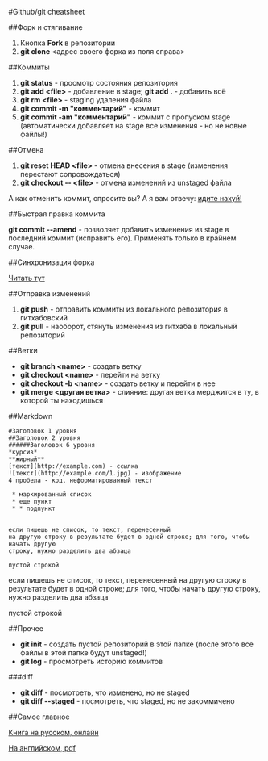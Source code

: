 #Github/git cheatsheet

##Форк и стягивание

1. Кнопка **Fork** в репозитории
2. **git clone** <адрес своего форка из поля справа>

##Коммиты

1. **git status** - просмотр состояния репозитория
2. **git add \<file\>** - добавление в stage; **git add .** - добавить всё
3. **git rm \<file\>** - staging удаления файла
4. **git commit -m "комментарий"** - коммит
5. **git commit -am "комментарий"** - коммит с пропуском stage (автоматически добавляет на stage все изменения - но не новые файлы!)

##Отмена

1. **git reset HEAD \<file\>** - отмена внесения в stage (изменения перестают сопровождаться)
2. **git checkout -- \<file\>** - отмена изменений из unstaged файла

А как отменить коммит, спросите вы? А я вам отвечу: [идите нахуй!](http://www.youtube.com/watch?v=V1REMGv3_Ns)

##Быстрая правка коммита

**git commit --amend** - позволяет добавить изменения из stage в последний коммит (исправить его). Применять только в крайнем случае.

##Синхронизация форка

[Читать тут](https://help.github.com/articles/syncing-a-fork/)

##Отправка изменений

1. **git push** - отправить коммиты из локального репозитория в гитхабовский
2. **git pull** - наоборот, стянуть изменения из гитхаба в локальный репозиторий

##Ветки

 * **git branch \<name\>** - создать ветку
 * **git checkout \<name\>** - перейти на ветку
 * **git checkout -b \<name\>** - создать ветку и перейти в нее
 * **git merge \<другая ветка\>** - слияние: другая ветка мерджится в ту, в которой ты находишься
 
##Markdown

    #Заголовок 1 уровня
    ##Заголовок 2 уровня
    ######Заголовок 6 уровня
    *курсив*
    **жирный**
    [текст](http://example.com) - ссылка
    ![текст](http://example.com/1.jpg) - изображение
    4 пробела - код, неформатированный текст
    
     * маркированный список
     * еще пункт
     * * подпункт
     
    
    если пишешь не список, то текст, перенесенный
    на другую строку в результате будет в одной строке; для того, чтобы начать другую
    строку, нужно разделить два абзаца
    
    пустой строкой
    
если пишешь не список, то текст, перенесенный
на другую строку в результате будет в одной строке; для того, чтобы начать другую
строку, нужно разделить два абзаца

пустой строкой

##Прочее

 * **git init** - создать пустой репозиторий в этой папке (после этого все файлы в этой папке будут unstaged!)
 * **git log** - просмотреть историю коммитов

###diff

 * **git diff** - посмотреть, что изменено, но не staged
 * **git diff --staged** - посмотреть, что staged, но не закоммичено

##Самое главное

[Книга на русском, онлайн](http://git-scm.com/book/ru/v2)

[На английском, pdf](https://github.com/progit/progit2/releases/download/2.0.0/progit-2.0.0.pdf)
